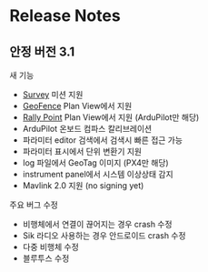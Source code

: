 # Release Notes

## 안정 버전 3.1

새 기능

* [Survey](PlanView/Survey.md) 미션 지원
* [GeoFence](PlanView/PlanGeoFence.md) Plan View에서 지원
* [Rally Point](PlanView/PlanRallyPoints.md) Plan View에서 지원 (ArduPilot만 해당)
* ArduPilot 온보드 컴파스 칼리브레이션
* 파라미터 editor 검색에서 검색시 빠른 접근 가능
* 파라미터 표시에서 단위 변환기 지원
* log 파일에서 GeoTag 이미지 (PX4만 해당)
* instrument panel에서 시스템 이상상태 감지
* Mavlink 2.0 지원 (no signing yet)

주요 버그 수정

* 비행체에서 연결이 끊어지는 경우 crash 수정
* Sik 라디오 사용하는 경우 안드로이드 crash 수정
* 다중 비행체 수정
* 블루투스 수정